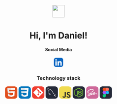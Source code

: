 <div align="center"><img width="40" height="40" src="https://media.tenor.com/dHk-LfzHrtwAAAAi/linux-computer.gif"></div>

<div align="center"> 
  
  # Hi, I'm Daniel!
  
</div>
<h4 align="center">Social Media</h4>
<div align="center">
  <a href="https://www.linkedin.com/in/daniel-felipe-t-543822272" target="blank"><img width="30" height="30" src="https://github.com/tandpfun/skill-icons/raw/main/icons/LinkedIn.svg"></a>
</div>
<h3 align="center">Technology stack</h3>
<div align="center">
  <img width="40" height="40" src="https://github.com/tandpfun/skill-icons/raw/main/icons/HTML.svg">
  <img width="40" height="40" src="https://github.com/tandpfun/skill-icons/raw/main/icons/CSS.svg">
  <img width="40" height="40" src="https://github.com/tandpfun/skill-icons/raw/main/icons/Git.svg">
  <img width="40" height="40" src="https://github.com/tandpfun/skill-icons/raw/main/icons/MySQL-Dark.svg">
  <img width="40" height="40" src="https://raw.githubusercontent.com/tandpfun/skill-icons/main/icons/JavaScript.svg">
  <img width="40" height="40" src="https://github.com/tandpfun/skill-icons/raw/main/icons/NodeJS-Dark.svg">
  <img width="40" height="40" src="https://github.com/tandpfun/skill-icons/raw/main/icons/Sass.svg">
  <img width="40" height="40" src="https://github.com/tandpfun/skill-icons/raw/main/icons/Figma-Dark.svg">
</div>
